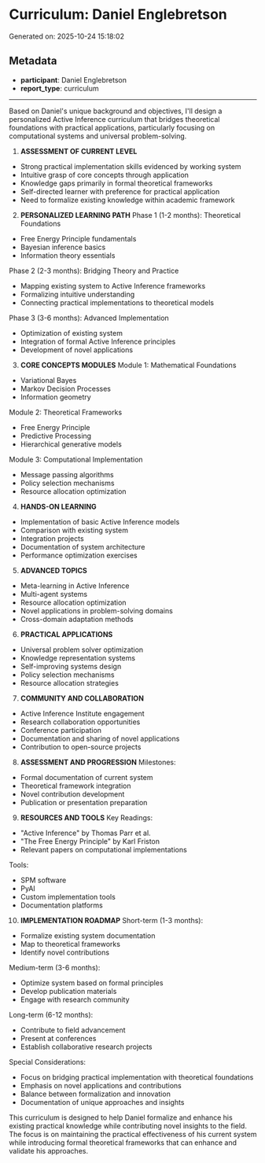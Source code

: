 # Curriculum: Daniel Englebretson

Generated on: 2025-10-24 15:18:02

## Metadata

- **participant**: Daniel Englebretson
- **report_type**: curriculum

---

Based on Daniel's unique background and objectives, I'll design a personalized Active Inference curriculum that bridges theoretical foundations with practical applications, particularly focusing on computational systems and universal problem-solving.

1. **ASSESSMENT OF CURRENT LEVEL**
- Strong practical implementation skills evidenced by working system
- Intuitive grasp of core concepts through application
- Knowledge gaps primarily in formal theoretical frameworks
- Self-directed learner with preference for practical application
- Need to formalize existing knowledge within academic framework

2. **PERSONALIZED LEARNING PATH**
Phase 1 (1-2 months): Theoretical Foundations
- Free Energy Principle fundamentals
- Bayesian inference basics
- Information theory essentials

Phase 2 (2-3 months): Bridging Theory and Practice
- Mapping existing system to Active Inference frameworks
- Formalizing intuitive understanding
- Connecting practical implementations to theoretical models

Phase 3 (3-6 months): Advanced Implementation
- Optimization of existing system
- Integration of formal Active Inference principles
- Development of novel applications

3. **CORE CONCEPTS MODULES**
Module 1: Mathematical Foundations
- Variational Bayes
- Markov Decision Processes
- Information geometry

Module 2: Theoretical Frameworks
- Free Energy Principle
- Predictive Processing
- Hierarchical generative models

Module 3: Computational Implementation
- Message passing algorithms
- Policy selection mechanisms
- Resource allocation optimization

4. **HANDS-ON LEARNING**
- Implementation of basic Active Inference models
- Comparison with existing system
- Integration projects
- Documentation of system architecture
- Performance optimization exercises

5. **ADVANCED TOPICS**
- Meta-learning in Active Inference
- Multi-agent systems
- Resource allocation optimization
- Novel applications in problem-solving domains
- Cross-domain adaptation methods

6. **PRACTICAL APPLICATIONS**
- Universal problem solver optimization
- Knowledge representation systems
- Self-improving systems design
- Policy selection mechanisms
- Resource allocation strategies

7. **COMMUNITY AND COLLABORATION**
- Active Inference Institute engagement
- Research collaboration opportunities
- Conference participation
- Documentation and sharing of novel applications
- Contribution to open-source projects

8. **ASSESSMENT AND PROGRESSION**
Milestones:
- Formal documentation of current system
- Theoretical framework integration
- Novel contribution development
- Publication or presentation preparation

9. **RESOURCES AND TOOLS**
Key Readings:
- "Active Inference" by Thomas Parr et al.
- "The Free Energy Principle" by Karl Friston
- Relevant papers on computational implementations

Tools:
- SPM software
- PyAI
- Custom implementation tools
- Documentation platforms

10. **IMPLEMENTATION ROADMAP**
Short-term (1-3 months):
- Formalize existing system documentation
- Map to theoretical frameworks
- Identify novel contributions

Medium-term (3-6 months):
- Optimize system based on formal principles
- Develop publication materials
- Engage with research community

Long-term (6-12 months):
- Contribute to field advancement
- Present at conferences
- Establish collaborative research projects

Special Considerations:
- Focus on bridging practical implementation with theoretical foundations
- Emphasis on novel applications and contributions
- Balance between formalization and innovation
- Documentation of unique approaches and insights

This curriculum is designed to help Daniel formalize and enhance his existing practical knowledge while contributing novel insights to the field. The focus is on maintaining the practical effectiveness of his current system while introducing formal theoretical frameworks that can enhance and validate his approaches.